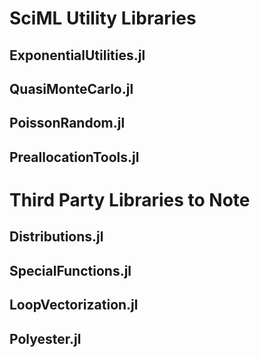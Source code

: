 # SciML Utility Libraries

## ExponentialUtilities.jl

## QuasiMonteCarlo.jl

## PoissonRandom.jl

## PreallocationTools.jl

# Third Party Libraries to Note

## Distributions.jl

## SpecialFunctions.jl

## LoopVectorization.jl

## Polyester.jl